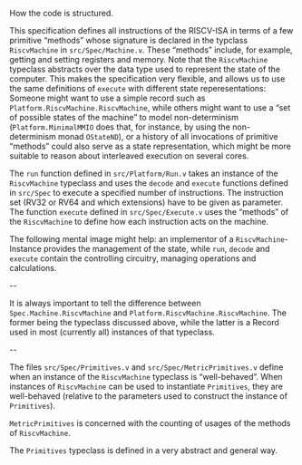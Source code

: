 How the code is structured.

This specification defines all instructions of the RISCV-ISA in terms of a few
primitive “methods” whose signature is declared in the typclass `RiscvMachine`
in `src/Spec/Machine.v`. These “methods” include, for example, getting and
setting registers and memory.
Note that the `RiscvMachine` typeclass abstracts over the data type used to
represent the state of the computer. This makes the specification very
flexible, and allows us to use the same definitions of `execute` with different
state reperesentations: Someone might want to use a simple record such as
`Platform.RiscvMachine.RiscvMachine`, while others might want to use a “set of
possible states of the machine” to model non-determinism
(`Platform.MinimalMMIO` does that, for instance, by using the non-determinism
monad `OStateND`), or a history of all invocations of primitive “methods” could
also serve as a state representation, which might be more suitable to reason
about interleaved execution on several cores.

The `run` function defined in `src/Platform/Run.v` takes an instance of the
`RiscvMachine` typeclass and uses the `decode` and `execute` functions defined
in `src/Spec` to execute a specified number of instructions. The instruction
set (RV32 or RV64 and which extensions) have to be given as parameter.
The function `execute` defined in `src/Spec/Execute.v` uses the “methods” of
the `RiscvMachine` to define how each instruction acts on the machine.

The following mental image might help: an implementor of a
`RiscvMachine`-Instance provides the management of the state, while `run`,
`decode` and `execute` contain the controlling circuitry, managing operations
and calculations.

--

It is always important to tell the difference between
`Spec.Machine.RiscvMachine` and `Platform.RiscvMachine.RiscvMachine`. The
former being the typeclass discussed above, while the latter is a Record used
in most (currently all) instances of that typeclass.

--

The files `src/Spec/Primitives.v` and `src/Spec/MetricPrimitives.v` define when
an instance of the `RiscvMachine` typeclass is “well-behaved”.
When instances of `RiscvMachine` can be used to instantiate `Primitives`, they
are well-behaved (relative to the parameters used to construct the instance of
`Primitives`).

`MetricPrimitives` is concerned with the counting of usages of the methods of
`RiscvMachine`.

The `Primitives` typeclass is defined in a very abstract and general way.
